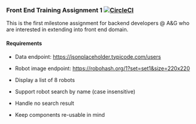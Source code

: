 ### Front End Training Assignment 1 [![CircleCI](https://circleci.com/gh/dennisXZX/frontend-training-assignment-1.svg?style=svg)](https://circleci.com/gh/dennisXZX/frontend-training-assignment-1)

This is the first milestone assignment for backend developers @ A&G who are interested in extending into front end domain.

#### Requirements

- Data endpoint: https://jsonplaceholder.typicode.com/users

- Robot image endpoint: https://robohash.org/1?set=set1&size=220x220

- Display a list of 8 robots

- Support robot search by name (case insensitive)

- Handle no search result

- Keep components re-usable in mind
